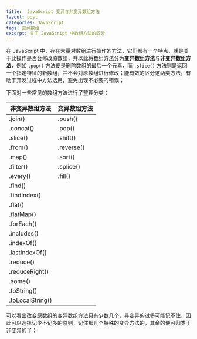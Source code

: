 ```yaml
---
title:  JavaScript 变异与非变异数组方法
layout: post
categories: JavaScript
tags: 变异数组
excerpt: 关于 JavaScript 中数组方法的区分
---
```

在 JavaScript 中，存在大量对数组进行操作的方法，它们都有一个特点，就是关于此操作是否会修改原数组，并以此将数组方法分为**变异数组方法**与**非变异数组方法**，例如 `.pop()` 方法便是删除数组的最后一个元素，而 `.slice()` 方法则是返回一个指定特征的新数组，并不会对原数组进行修改；能有效的区分这两类方法，有助于开发过程中方法选用，避免出现不必要的错误；

下面对一些常见的数组方法进行了整理分类：

| 非变异数组方法   | 变异数组方法
|------------------|-------------
| .join()          | .push()
| .concat()        | .pop()
| .slice()         | .shift()
| .from()          | .reverse()
| .map()           | .sort()
| .filter()        | .splice()
| .every()         | .fill()
| .find()          |
| .findIndex()     |
| .flat()          |
| .flatMap()       |
| .forEach()       |
| .includes()      |
| .indexOf()       |
| .lastIndexOf()   |
| .reduce()        |
| .reduceRight()   |
| .some()          |
| .toString()      |
| .toLocalString() |

可以看出改变原数组的变异数组方法只有少数几个，非变异的过多可能记不住，因此可以选择记少不记多的原则，记住那几个特殊的变异方法的，其余的便可归类于非变异的了；